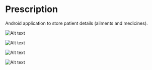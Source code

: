 # Prescription
  Android application to store patient details (ailments and medicines).
  
![Alt text](/PrescriptionFormNew/1.png "Screenshot One")

![Alt text](PrescriptionFormNew/2.png "Screenshot Two")

![Alt text](PrescriptionFormNew/3.png "Screenshot Three")

![Alt text](PrescriptionFormNew/4.png "Screenshot Four")
